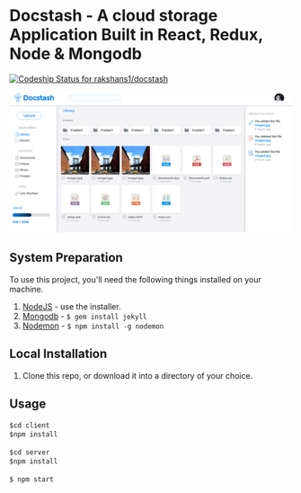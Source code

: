 Docstash - A cloud storage Application Built in React, Redux, Node & Mongodb
=============================
[ ![Codeship Status for rakshans1/docstash](https://codeship.com/projects/34dc9430-2fff-0134-a02d-0637f2a9daca/status?branch=master)](https://codeship.com/projects/164076)

![DocStash ScreenShot](screenshot.png?raw=true "Optional Title")



## System Preparation

To use this project, you'll need the following things installed on your machine.

1. [NodeJS](http://nodejs.org) - use the installer.
2. [Mongodb](http://jekyllrb.com/) - `$ gem install jekyll`
3. [Nodemon](https://github.com/gulpjs/gulp) - `$ npm install -g nodemon`

## Local Installation

1. Clone this repo, or download it into a directory of your choice.

## Usage
```shell
$cd client
$npm install

$cd server
$npm install

$ npm start
```
